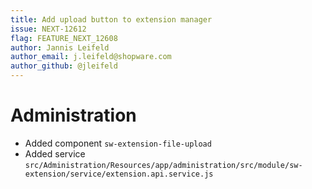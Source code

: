 ```yaml
---
title: Add upload button to extension manager
issue: NEXT-12612
flag: FEATURE_NEXT_12608
author: Jannis Leifeld
author_email: j.leifeld@shopware.com 
author_github: @jleifeld
---
```

# Administration
* Added component `sw-extension-file-upload`
* Added service `src/Administration/Resources/app/administration/src/module/sw-extension/service/extension.api.service.js`
